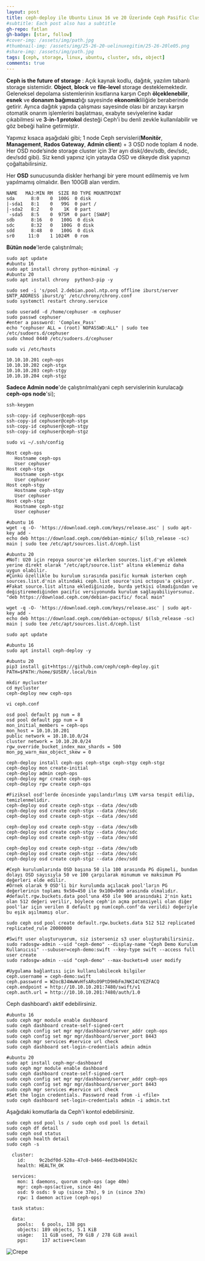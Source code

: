 ```yaml
---
layout: post
title: ceph-deploy ile Ubuntu Linux 16 ve 20 Üzerinde Ceph Pasific Cluster Storage Kurulumu – Object Storage
#subtitle: Each post also has a subtitle
gh-repo: fatlan
gh-badge: [star, follow]
#cover-img: /assets/img/path.jpg
#thumbnail-img: /assets/img/25-26-20-uelinuxegitim/25-26-20le05.png
#share-img: /assets/img/path.jpg
tags: [ceph, storage, linux, ubuntu, cluster, sds, object]
comments: true
---
```

**Ceph is the future of storage** : Açık kaynak kodlu, dağıtık, yazılım tabanlı storage sistemidir. **Object**, **block** ve **file-level** storage desteklemektedir. Geleneksel depolama sistemlerinin kısıtlarına karşın Ceph **ölçeklenebilir**, **esnek** ve **donanım bağımsız**lığı sayesinde **ekonomik**liliğide beraberinde getirir. Ayrıca dağıtık yapıda çalışması sayesinde olası bir arızayı karşın otomatik onarım işlemlerini başlatması, exabyte seviyelerine kadar çıkabilmesi ve **3-in-1 protokol** desteği Ceph'i bu denli zevkle kullanılabilir ve göz bebeği haline getirmiştir.

Yapımız kısaca aşağıdaki gibi;
1 node Ceph servisleri(**Monitör**, **Management**, **Rados Gateway**, **Admin client**) + 3 OSD node toplam 4 node.
Her OSD node’sinde storage cluster için 3’er ayrı disk(/dev/sdb, dev/sdc, dev/sdd gibi).
Siz kendi yapınız için yatayda OSD ve dikeyde disk yapınızı çoğaltabilirsiniz.

Her **OSD** sunucusunda diskler herhangi bir yere mount edilmemiş ve lvm yapılmamış olmalıdır. Ben 100GB alan verdim.
~~~
NAME   MAJ:MIN RM  SIZE RO TYPE MOUNTPOINT
sda      8:0    0  100G  0 disk 
|-sda1   8:1    0   99G  0 part /
|-sda2   8:2    0    1K  0 part 
`-sda5   8:5    0  975M  0 part [SWAP]
sdb      8:16   0   100G  0 disk 
sdc      8:32   0   100G  0 disk 
sdd      8:48   0   100G  0 disk 
sr0     11:0    1 1024M  0 rom  

~~~

**Bütün node**'lerde çalıştırılmalı;
~~~
sudo apt update
#ubuntu 16
sudo apt install chrony python-minimal -y
#ubuntu 20
sudo apt install chrony  python3-pip -y
~~~

~~~
sudo sed -i 's/pool 2.debian.pool.ntp.org offline iburst/server $NTP_ADDRESS iburst/g' /etc/chrony/chrony.conf
sudo systemctl restart chrony.service
~~~


~~~
sudo useradd -d /home/cephuser -m cephuser
sudo passwd cephuser
#enter a password: 'Complex_Pass'
echo "cephuser ALL = (root) NOPASSWD:ALL" | sudo tee /etc/sudoers.d/cephuser
sudo chmod 0440 /etc/sudoers.d/cephuser
~~~


~~~
sudo vi /etc/hosts

10.10.10.201 ceph-ops
10.10.10.202 ceph-stgx
10.10.10.203 ceph-stgy
10.10.10.204 ceph-stgz
~~~

**Sadece Admin node**'de çalıştırılmalı(yani ceph servislerinin kurulacağı **ceph-ops node**'si);
~~~
ssh-keygen

ssh-copy-id cephuser@ceph-ops
ssh-copy-id cephuser@ceph-stgx
ssh-copy-id cephuser@ceph-stgy
ssh-copy-id cephuser@ceph-stgz
~~~


~~~
sudo vi ~/.ssh/config

Host ceph-ops
   Hostname ceph-ops
   User cephuser
Host ceph-stgx
   Hostname ceph-stgx
   User cephuser
Host ceph-stgy
   Hostname ceph-stgy
   User cephuser
Host ceph-stgz
   Hostname ceph-stgz
   User cephuser
~~~


~~~
#ubuntu 16
wget -q -O- 'https://download.ceph.com/keys/release.asc' | sudo apt-key add -
echo deb https://download.ceph.com/debian-mimic/ $(lsb_release -sc) main | sudo tee /etc/apt/sources.list.d/ceph.list

#ubuntu 20
#NoT: U20 için repoya source'ye eklerken sources.list.d'ye eklemek yerine direkt olarak "/etc/apt/source.list" altına eklemeniz daha uygun olabilir.
#Çünkü özellikle bu kurulum sırasında pasific kurmak isterken ceph sources.list.d'nin altındaki ceph.list source'sini octopus'a çekiyor.
#Fakat source.list altına eklediğinizde, burda yetkisi olmadığından ve değiştiremediğinden pacific versiyonunda kurulum sağlayabiliyorsunuz. "deb https://download.ceph.com/debian-pacific/ focal main"

wget -q -O- 'https://download.ceph.com/keys/release.asc' | sudo apt-key add -
echo deb https://download.ceph.com/debian-octopus/ $(lsb_release -sc) main | sudo tee /etc/apt/sources.list.d/ceph.list

sudo apt update

#ubuntu 16
sudo apt install ceph-deploy -y

#ubuntu 20
pip3 install git+https://github.com/ceph/ceph-deploy.git
PATH=$PATH:/home/$USER/.local/bin

mkdir mycluster
cd mycluster
ceph-deploy new ceph-ops
~~~


~~~
vi ceph.conf

osd pool default pg num = 8
osd pool default pgp num = 8
mon_initial_members = ceph-ops
mon_host = 10.10.10.201
public network = 10.10.10.0/24
cluster network = 10.10.20.0/24
rgw_override_bucket_index_max_shards = 500
mon_pg_warn_max_object_skew = 0
~~~


~~~
ceph-deploy install ceph-ops ceph-stgx ceph-stgy ceph-stgz
ceph-deploy mon create-initial
ceph-deploy admin ceph-ops
ceph-deploy mgr create ceph-ops
ceph-deploy rgw create ceph-ops
~~~


~~~
#Fiziksel osd'lerde öncesinde yapılandırlmış LVM varsa tespit edilip, temizlenmelidir.
ceph-deploy osd create ceph-stgx --data /dev/sdb
ceph-deploy osd create ceph-stgx --data /dev/sdc
ceph-deploy osd create ceph-stgx --data /dev/sdd

ceph-deploy osd create ceph-stgy --data /dev/sdb
ceph-deploy osd create ceph-stgy --data /dev/sdc
ceph-deploy osd create ceph-stgy --data /dev/sdd

ceph-deploy osd create ceph-stgz --data /dev/sdb
ceph-deploy osd create ceph-stgz --data /dev/sdc
ceph-deploy osd create ceph-stgz --data /dev/sdd
~~~


~~~
#Ceph kurulumlarında OSD başına 50 ila 100 arasında PG düşmeli, bundan dolayı OSD sayısıyla 50 ve 100 çarpılarak minumum ve maksimum PG değerleri elde edilir.
#Örnek olarak 9 OSD'li bir kurulumda açılacak pool'ların PG değerlerinin toplamı 9x50=450 ile 9x100=900 arasında olmalıdır.
#default.rgw.buckets.data pool'una 450 ile 900 arasındaki 2'nin katı olan 512 değeri verilir, böylece ceph'in açma potansiyeli olan diğer pool'lar için verilen 8 default pg num(ceph.conf'da verildi) değeriyle bu eşik aşılmamış olur.

sudo ceph osd pool create default.rgw.buckets.data 512 512 replicated replicated_rule 20000000
~~~


~~~
#Swift user oluşturuyorum, siz isterseniz s3 user oluşturabilirsiniz.
sudo radosgw-admin --uid "ceph-demo" --display-name "Ceph Demo Kurulum Kullanıcısı" --subuser=ceph-demo:swift --key-type swift --access full user create
sudo radosgw-admin --uid "ceph-demo" --max-buckets=0 user modify

#Uygulama bağlantısı için kullanılabilecek bilgiler
ceph.username = ceph-demo:swift
ceph.password = W2ocBJ4WwWvHfsARsO9PtD9HbFmJNKI4CYEZFACQ
ceph.endpoint = http://10.10.10.201:7480/swift/v1
ceph.auth.url = http://10.10.10.201:7480/auth/1.0
~~~

Ceph dashboard'ı aktif edebilirsiniz.
~~~
#ubuntu 16
sudo ceph mgr module enable dashboard
sudo ceph dashboard create-self-signed-cert
sudo ceph config set mgr mgr/dashboard/server_addr ceph-ops
sudo ceph config set mgr mgr/dashboard/server_port 8443
sudo ceph mgr services #service url check
sudo ceph dashboard set-login-credentials admin admin

#ubuntu 20
sudo apt install ceph-mgr-dashboard
sudo ceph mgr module enable dashboard
sudo ceph dashboard create-self-signed-cert
sudo ceph config set mgr mgr/dashboard/server_addr ceph-ops
sudo ceph config set mgr mgr/dashboard/server_port 8443
sudo ceph mgr services #service url check
#Set the login credentials. Password read from -i <file>
sudo ceph dashboard set-login-credentials admin -i admin.txt
~~~

Aşağıdaki komutlarla da Ceph'i kontol edebilirsiniz.
~~~
sudo ceph osd pool ls / sudo ceph osd pool ls detail
sudo ceph df detail
sudo ceph osd status
sudo ceph health detail
sudo ceph -s
~~~


~~~
  cluster:
    id:     9c2bdf0d-528a-47c0-b466-4ed3b404162c
    health: HEALTH_OK
 
  services:
    mon: 1 daemons, quorum ceph-ops (age 40m)
    mgr: ceph-ops(active, since 4m)
    osd: 9 osds: 9 up (since 37m), 9 in (since 37m)
    rgw: 1 daemon active (ceph-ops)
 
  task status:
 
  data:
    pools:   6 pools, 138 pgs
    objects: 189 objects, 5.1 KiB
    usage:   11 GiB used, 79 GiB / 278 GiB avail
    pgs:     137 active+clean

~~~


![Crepe](/assets/img/cph-dply-u/cph-octps01.png)
